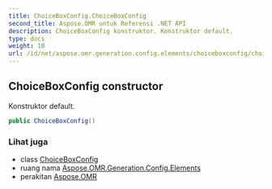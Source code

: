 ```yaml
---
title: ChoiceBoxConfig.ChoiceBoxConfig
second_title: Aspose.OMR untuk Referensi .NET API
description: ChoiceBoxConfig konstruktor. Konstruktor default.
type: docs
weight: 10
url: /id/net/aspose.omr.generation.config.elements/choiceboxconfig/choiceboxconfig/
---
```

## ChoiceBoxConfig constructor

Konstruktor default.

```csharp
public ChoiceBoxConfig()
```

### Lihat juga

* class [ChoiceBoxConfig](../)
* ruang nama [Aspose.OMR.Generation.Config.Elements](../../choiceboxconfig/)
* perakitan [Aspose.OMR](../../../)


